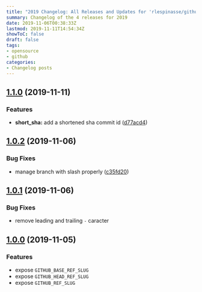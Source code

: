 ```yaml
---
title: "2019 Changelog: All Releases and Updates for 'rlespinasse/github-slug-action'"
summary: Changelog of the 4 releases for 2019
date: 2019-11-06T00:38:33Z
lastmod: 2019-11-11T14:54:34Z
showToC: false
draft: false
tags:
- opensource
- github
categories:
- Changelog posts
---
```

## [1.1.0](http://github.com/rlespinasse/github-slug-action/compare/1.0.2...1.1.0) (2019-11-11)


### Features

* **short_sha:** add a shortened sha commit id ([d77acd4](http://github.com/rlespinasse/github-slug-action/commit/d77acd4f478b6971e0f7b2c9d1d4e721032bc5ab))



## [1.0.2](http://github.com/rlespinasse/github-slug-action/compare/1.0.1...1.0.2) (2019-11-06)


### Bug Fixes

* manage branch with slash properly ([c35fd20](http://github.com/rlespinasse/github-slug-action/commit/c35fd2094f6f0cb6c4858cf6db020eedd535671d))



## [1.0.1](http://github.com/rlespinasse/github-slug-action/compare/1.0.0...1.0.1) (2019-11-06)


### Bug Fixes

* remove leading and trailing `-` caracter



## [1.0.0](http://github.com/rlespinasse/github-slug-action/compare/e93e3eb...1.0.0) (2019-11-05)


### Features

* expose `GITHUB_BASE_REF_SLUG`
* expose `GITHUB_HEAD_REF_SLUG`
* expose `GITHUB_REF_SLUG`